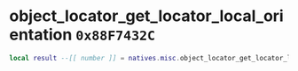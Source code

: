 # object_locator_get_locator_local_orientation `0x88F7432C`

```lua
local result --[[ number ]] = natives.misc.object_locator_get_locator_local_orientation(_unk0 --[[ number ]], _unk1 --[[ number ]])
```